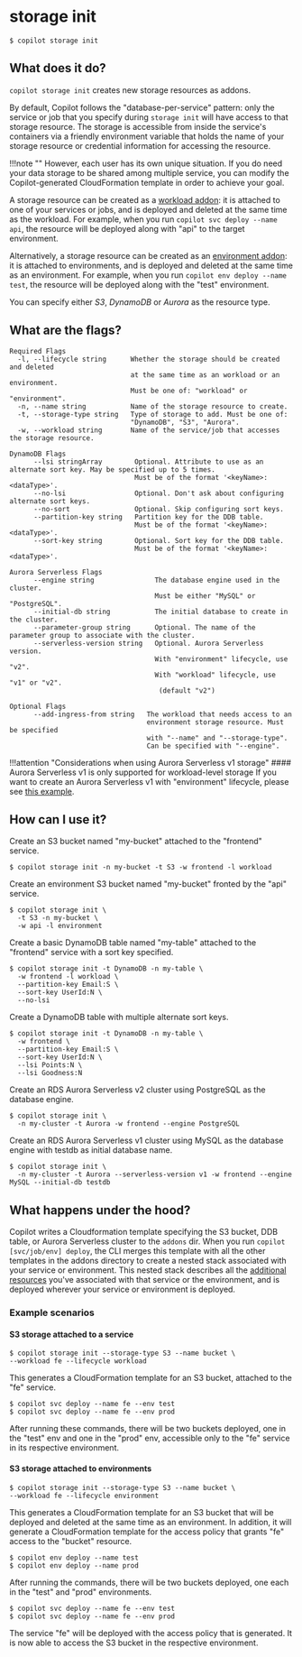 # storage init
```console
$ copilot storage init
```
## What does it do?
`copilot storage init` creates new storage resources as addons.

By default, Copilot follows the "database-per-service" pattern:
only the service or job that you specify during `storage init` will have access to that storage resource.
The storage is accessible from inside the service's containers via a friendly environment variable that
holds the name of your storage resource or credential information for accessing the resource.

!!!note ""
    However, each user has its own unique situation. If you do need your data storage to be shared among multiple service,
    you can modify the Copilot-generated CloudFormation template in order to achieve your goal.

A storage resource can be created as a [workload addon](../developing/addons/workload.en.md):
it is attached to one of your services or jobs, and is deployed and deleted at the same time as the workload.
For example, when you run `copilot svc deploy --name api`, the resource will be deployed along with "api"
to the target environment.

Alternatively, a storage resource can be created as an [environment addon](../developing/addons/environment.en.md):
it is attached to environments, and is deployed and deleted at the same time as an environment.
For example, when you run `copilot env deploy --name test`, the resource will be deployed along with the
"test" environment.

You can specify either *S3*, *DynamoDB* or *Aurora* as the resource type.


## What are the flags?
```
Required Flags
  -l, --lifecycle string      Whether the storage should be created and deleted
                              at the same time as an workload or an environment.
                              Must be one of: "workload" or "environment".
  -n, --name string           Name of the storage resource to create.
  -t, --storage-type string   Type of storage to add. Must be one of:
                              "DynamoDB", "S3", "Aurora".
  -w, --workload string       Name of the service/job that accesses the storage resource.

DynamoDB Flags
      --lsi stringArray        Optional. Attribute to use as an alternate sort key. May be specified up to 5 times.
                               Must be of the format '<keyName>:<dataType>'.
      --no-lsi                 Optional. Don't ask about configuring alternate sort keys.
      --no-sort                Optional. Skip configuring sort keys.
      --partition-key string   Partition key for the DDB table.
                               Must be of the format '<keyName>:<dataType>'.
      --sort-key string        Optional. Sort key for the DDB table.
                               Must be of the format '<keyName>:<dataType>'.

Aurora Serverless Flags
      --engine string               The database engine used in the cluster.
                                    Must be either "MySQL" or "PostgreSQL".
      --initial-db string           The initial database to create in the cluster.
      --parameter-group string      Optional. The name of the parameter group to associate with the cluster.
      --serverless-version string   Optional. Aurora Serverless version.
                                    With "environment" lifecycle, use "v2".
                                    With "workload" lifecycle, use "v1" or "v2".
                                     (default "v2")

Optional Flags
      --add-ingress-from string   The workload that needs access to an
                                  environment storage resource. Must be specified 
                                  with "--name" and "--storage-type".
                                  Can be specified with "--engine".
```

!!!attention "Considerations when using Aurora Serverless v1 storage"
    #### Aurora Serverless v1 is only supported for workload-level storage
    If you want to create an Aurora Serverless v1 with "environment" lifecycle, please see [this example](https://github.com/aws/copilot-cli/discussions/5621).


## How can I use it? 
Create an S3 bucket named "my-bucket" attached to the "frontend" service.

```console
$ copilot storage init -n my-bucket -t S3 -w frontend -l workload
```

Create an environment S3 bucket named "my-bucket" fronted by the "api" service.
```console
$ copilot storage init \
  -t S3 -n my-bucket \
  -w api -l environment
```

Create a basic DynamoDB table named "my-table" attached to the "frontend" service with a sort key specified.

```console
$ copilot storage init -t DynamoDB -n my-table \
  -w frontend -l workload \
  --partition-key Email:S \
  --sort-key UserId:N \
  --no-lsi
```

Create a DynamoDB table with multiple alternate sort keys.

```console
$ copilot storage init -t DynamoDB -n my-table \
  -w frontend \
  --partition-key Email:S \
  --sort-key UserId:N \
  --lsi Points:N \
  --lsi Goodness:N
```

Create an RDS Aurora Serverless v2 cluster using PostgreSQL as the database engine.
```console
$ copilot storage init \
  -n my-cluster -t Aurora -w frontend --engine PostgreSQL
```

Create an RDS Aurora Serverless v1 cluster using MySQL as the database engine with testdb as initial database name.
```console
$ copilot storage init \
  -n my-cluster -t Aurora --serverless-version v1 -w frontend --engine MySQL --initial-db testdb
```


## What happens under the hood?
Copilot writes a Cloudformation template specifying the S3 bucket, DDB table, or Aurora Serverless cluster to the `addons` dir. 
When you run `copilot [svc/job/env] deploy`, the CLI merges this template with all the other templates in the addons 
directory to create a nested stack associated with your service or environment. 
This nested stack describes all the [additional resources](../developing/addons/workload.en.md) you've associated with 
that service or the environment, and is deployed wherever your service or environment is deployed. 

### Example scenarios
#### S3 storage attached to a service
```console
$ copilot storage init --storage-type S3 --name bucket \
--workload fe --lifecycle workload
```
This generates a CloudFormation template for an S3 bucket, attached to the "fe" service.
```console
$ copilot svc deploy --name fe --env test
$ copilot svc deploy --name fe --env prod
```
After running these commands, there will be two buckets deployed,
one in the "test" env and one in the "prod" env,
accessible only to the "fe" service in its respective environment.

#### S3 storage attached to environments

```console
$ copilot storage init --storage-type S3 --name bucket \
--workload fe --lifecycle environment
```

This generates a CloudFormation template for an S3 bucket that will be deployed and deleted at the same time as an environment.
In addition, it will generate a CloudFormation template for the access policy that grants "fe" access
to the "bucket" resource.
```console
$ copilot env deploy --name test
$ copilot env deploy --name prod
```
After running the commands, there will be two buckets deployed, one each in the "test" and "prod" environments.

```console
$ copilot svc deploy --name fe --env test
$ copilot svc deploy --name fe --env prod
```

The service "fe" will be deployed with the access policy that is generated.
It is now able to access the S3 bucket in the respective environment.